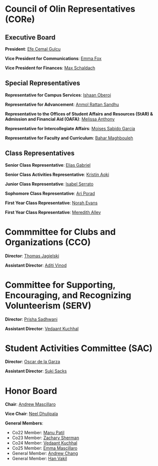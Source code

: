 # Council of Olin Representatives (CORe)

## Executive Board
**President**: [Efe Cemal Gulcu](mailto:egulcu@olin.edu)

**Vice President for Communications**: [Emma Fox](mailto:efox@olin.edu)

**Vice President for Finances**: [Max Schaldach](mailto:mschaldach@olin.edu)

## Special Representatives
**Representative for Campus Services**: [Ishaan Oberoi](mailto:ioberoi@olin.edu)

**Representative for Advancement**: [Anmol Rattan Sandhu](mailto:asandhu@olin.edu)

**Representative to the Offices of Student Affairs and Resources (StAR) & Admission and Financial Aid (OAFA)**: [Melissa Anthony](mailto:melissa.anthony@students.olin.edu)

**Representative for Intercollegiate Affairs**: [Moises Sabido Garcia](mailto:msabidogarcia@olin.edu)

**Representative for Faculty and Curriculum**: [Bahar Maghbouleh](mailto:bmaghbouleh@olin.edu)

## Class Representatives
**Senior Class Representative**: [Elias Gabriel](mailto:egabriel@olin.edu)

**Senior Class Activities Representative**: [Kristin Aoki](mailto:kaoki@olin.edu)

**Junior Class Representative**: [Isabel Serrato](mailto:iserrato@olin.edu)

**Sophomore Class Representative**: [Ari Porad](mailto:aporad@olin.edu)

**First Year Class Representative**: [Norah Evans](mailto:nevans1@olin.edu)

**First Year Class Representative**: [Meredith Alley](mailto:malley@olin.edu)

# Commmittee for Clubs and Organizations (CCO)
**Director**: [Thomas Jagielski](mailto:tjagielski@olin.edu)

**Assistant Director**: [Aditi Vinod](mailto:avinod@olin.edu)

# Committee for Supporting, Encouraging, and Recognizing Volunteerism (SERV) 
**Director**: [Prisha Sadhwani](mailto:psadhwani@olin.edu)

**Assistant Director**: [Vedaant Kuchhal](mailto:vkuchhal@olin.edu)

# Student Activities Committee (SAC)
**Director**: [Oscar de la Garza](mailto:odelagarza@olin.edu)

**Assistant Director**: [Suki Sacks](mailto:nsacks@olin.edu)

# Honor Board
**Chair**: [Andrew Mascillaro](mailto:amascillaro@olin.edu)

**Vice Chair**: [Neel Dhulipala](mailto:ndhulipala@olin.edu)

**General Members**:
* Co22 Member: [Manu Patil](mailto:mpatil@olin.edu)
* Co23 Member: [Zachary Sherman](mailto:zsherman@olin.edu)
* Co24 Member: [Vedaant Kuchhal](mailto:vkuchhal@olin.edu)
* Co25 Member: [Emma Mascillaro](mailto:emascillaro@olin.edu)
* General Member: [Andrew Chang](mailto:achang1@olin.edu)
* General Member: [Han Vakil](mailto:hvakil@olin.edu)
